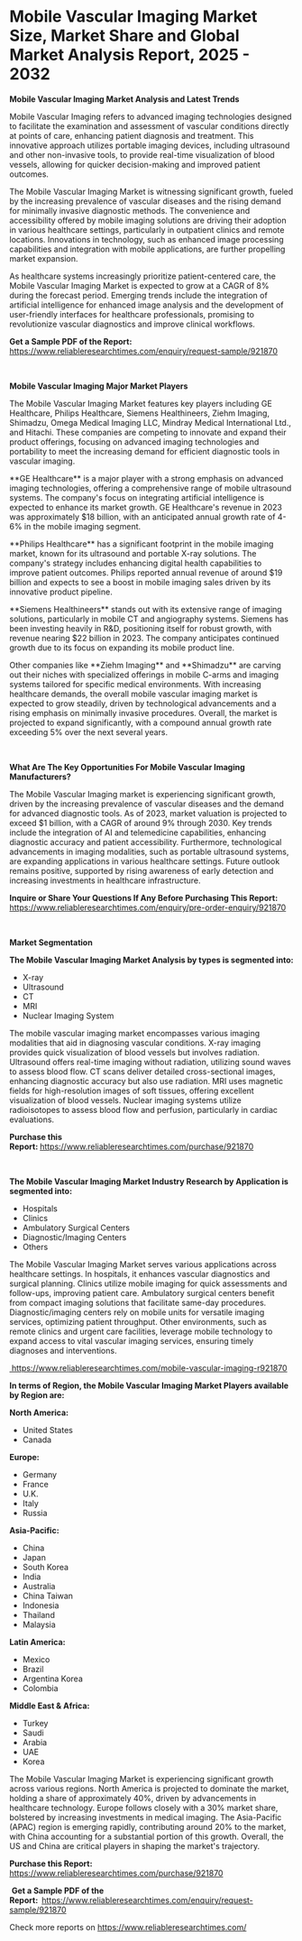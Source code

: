 <p><h1>Mobile Vascular Imaging Market Size, Market Share and Global Market Analysis Report, 2025 - 2032</h1></p><p><strong>Mobile Vascular Imaging Market Analysis and Latest Trends</strong></p>
<p><p>Mobile Vascular Imaging refers to advanced imaging technologies designed to facilitate the examination and assessment of vascular conditions directly at points of care, enhancing patient diagnosis and treatment. This innovative approach utilizes portable imaging devices, including ultrasound and other non-invasive tools, to provide real-time visualization of blood vessels, allowing for quicker decision-making and improved patient outcomes.</p><p>The Mobile Vascular Imaging Market is witnessing significant growth, fueled by the increasing prevalence of vascular diseases and the rising demand for minimally invasive diagnostic methods. The convenience and accessibility offered by mobile imaging solutions are driving their adoption in various healthcare settings, particularly in outpatient clinics and remote locations. Innovations in technology, such as enhanced image processing capabilities and integration with mobile applications, are further propelling market expansion.</p><p>As healthcare systems increasingly prioritize patient-centered care, the Mobile Vascular Imaging Market is expected to grow at a CAGR of 8% during the forecast period. Emerging trends include the integration of artificial intelligence for enhanced image analysis and the development of user-friendly interfaces for healthcare professionals, promising to revolutionize vascular diagnostics and improve clinical workflows.</p></p>
<p><strong>Get a Sample PDF of the Report:&nbsp;</strong> <a href="https://www.reliableresearchtimes.com/enquiry/request-sample/921870?utm_campaign=3209&utm_medium=2&utm_source=Github&utm_content=ia&utm_term=07032025&utm_id=mobile-vascular-imaging">https://www.reliableresearchtimes.com/enquiry/request-sample/921870</a></p>
<p>&nbsp;</p>
<p><strong>Mobile Vascular Imaging Major Market Players</strong></p>
<p><p>The Mobile Vascular Imaging Market features key players including GE Healthcare, Philips Healthcare, Siemens Healthineers, Ziehm Imaging, Shimadzu, Omega Medical Imaging LLC, Mindray Medical International Ltd., and Hitachi. These companies are competing to innovate and expand their product offerings, focusing on advanced imaging technologies and portability to meet the increasing demand for efficient diagnostic tools in vascular imaging.</p><p>**GE Healthcare** is a major player with a strong emphasis on advanced imaging technologies, offering a comprehensive range of mobile ultrasound systems. The company's focus on integrating artificial intelligence is expected to enhance its market growth. GE Healthcare's revenue in 2023 was approximately $18 billion, with an anticipated annual growth rate of 4-6% in the mobile imaging segment.</p><p>**Philips Healthcare** has a significant footprint in the mobile imaging market, known for its ultrasound and portable X-ray solutions. The company's strategy includes enhancing digital health capabilities to improve patient outcomes. Philips reported annual revenue of around $19 billion and expects to see a boost in mobile imaging sales driven by its innovative product pipeline.</p><p>**Siemens Healthineers** stands out with its extensive range of imaging solutions, particularly in mobile CT and angiography systems. Siemens has been investing heavily in R&D, positioning itself for robust growth, with revenue nearing $22 billion in 2023. The company anticipates continued growth due to its focus on expanding its mobile product line.</p><p>Other companies like **Ziehm Imaging** and **Shimadzu** are carving out their niches with specialized offerings in mobile C-arms and imaging systems tailored for specific medical environments. With increasing healthcare demands, the overall mobile vascular imaging market is expected to grow steadily, driven by technological advancements and a rising emphasis on minimally invasive procedures. Overall, the market is projected to expand significantly, with a compound annual growth rate exceeding 5% over the next several years.</p></p>
<p>&nbsp;</p>
<p><strong>What Are The Key Opportunities For Mobile Vascular Imaging Manufacturers?</strong></p>
<p><p>The Mobile Vascular Imaging market is experiencing significant growth, driven by the increasing prevalence of vascular diseases and the demand for advanced diagnostic tools. As of 2023, market valuation is projected to exceed $1 billion, with a CAGR of around 9% through 2030. Key trends include the integration of AI and telemedicine capabilities, enhancing diagnostic accuracy and patient accessibility. Furthermore, technological advancements in imaging modalities, such as portable ultrasound systems, are expanding applications in various healthcare settings. Future outlook remains positive, supported by rising awareness of early detection and increasing investments in healthcare infrastructure.</p></p>
<p><strong>Inquire or Share Your Questions If Any Before Purchasing This Report:</strong> <a href="https://www.reliableresearchtimes.com/enquiry/pre-order-enquiry/921870?utm_campaign=3209&utm_medium=2&utm_source=Github&utm_content=ia&utm_term=07032025&utm_id=mobile-vascular-imaging">https://www.reliableresearchtimes.com/enquiry/pre-order-enquiry/921870</a></p>
<p>&nbsp;</p>
<p><strong>Market Segmentation</strong></p>
<p><strong>The Mobile Vascular Imaging Market Analysis by types is segmented into:</strong></p>
<p><ul><li>X-ray</li><li>Ultrasound</li><li>CT</li><li>MRI</li><li>Nuclear Imaging System</li></ul></p>
<p><p>The mobile vascular imaging market encompasses various imaging modalities that aid in diagnosing vascular conditions. X-ray imaging provides quick visualization of blood vessels but involves radiation. Ultrasound offers real-time imaging without radiation, utilizing sound waves to assess blood flow. CT scans deliver detailed cross-sectional images, enhancing diagnostic accuracy but also use radiation. MRI uses magnetic fields for high-resolution images of soft tissues, offering excellent visualization of blood vessels. Nuclear imaging systems utilize radioisotopes to assess blood flow and perfusion, particularly in cardiac evaluations.</p></p>
<p><strong>Purchase this Report:&nbsp;</strong><a href="https://www.reliableresearchtimes.com/purchase/921870?utm_campaign=3209&utm_medium=2&utm_source=Github&utm_content=ia&utm_term=07032025&utm_id=mobile-vascular-imaging">https://www.reliableresearchtimes.com/purchase/921870</a></p>
<p>&nbsp;</p>
<p><strong>The Mobile Vascular Imaging Market Industry Research by Application is segmented into:</strong></p>
<p><ul><li>Hospitals</li><li>Clinics</li><li>Ambulatory Surgical Centers</li><li>Diagnostic/Imaging Centers</li><li>Others</li></ul></p>
<p><p>The Mobile Vascular Imaging Market serves various applications across healthcare settings. In hospitals, it enhances vascular diagnostics and surgical planning. Clinics utilize mobile imaging for quick assessments and follow-ups, improving patient care. Ambulatory surgical centers benefit from compact imaging solutions that facilitate same-day procedures. Diagnostic/imaging centers rely on mobile units for versatile imaging services, optimizing patient throughput. Other environments, such as remote clinics and urgent care facilities, leverage mobile technology to expand access to vital vascular imaging services, ensuring timely diagnoses and interventions.</p></p>
<p><a href="https://www.reliableresearchtimes.com/mobile-vascular-imaging-r921870?utm_campaign=3209&utm_medium=2&utm_source=Github&utm_content=ia&utm_term=07032025&utm_id=mobile-vascular-imaging">&nbsp;https://www.reliableresearchtimes.com/mobile-vascular-imaging-r921870</a></p>
<p><strong>In terms of Region, the Mobile Vascular Imaging Market Players available by Region are:</strong></p>
<p>
    <p> <strong> North America: </strong>
        <ul>
            <li>United States</li>
            <li>Canada</li>
        </ul>
        </p> 
    <p> <strong> Europe: </strong>
        <ul>
            <li>Germany</li>
            <li>France</li>
            <li>U.K.</li>
            <li>Italy</li>
            <li>Russia</li>
        </ul>
        </p> 
    <p> <strong> Asia-Pacific: </strong>
        <ul>
            <li>China</li>
            <li>Japan</li>
            <li>South Korea</li>
            <li>India</li>
            <li>Australia</li>
            <li>China Taiwan</li>
            <li>Indonesia</li>
            <li>Thailand</li>
            <li>Malaysia</li>
        </ul>
        </p> 
    <p> <strong> Latin America: </strong>
        <ul>
            <li>Mexico</li>
            <li>Brazil</li>
            <li>Argentina Korea</li>
            <li>Colombia</li>
        </ul>
        </p> 
    <p> <strong> Middle East & Africa: </strong>
        <ul>
            <li>Turkey</li>
            <li>Saudi</li>
            <li>Arabia</li>
            <li>UAE</li>
            <li>Korea</li>
        </ul>
    </p>
    </p>
<p><p>The Mobile Vascular Imaging Market is experiencing significant growth across various regions. North America is projected to dominate the market, holding a share of approximately 40%, driven by advancements in healthcare technology. Europe follows closely with a 30% market share, bolstered by increasing investments in medical imaging. The Asia-Pacific (APAC) region is emerging rapidly, contributing around 20% to the market, with China accounting for a substantial portion of this growth. Overall, the US and China are critical players in shaping the market's trajectory.</p></p>
<p><strong>Purchase this Report: </strong><a href="https://www.reliableresearchtimes.com/purchase/921870?utm_campaign=3209&utm_medium=2&utm_source=Github&utm_content=ia&utm_term=07032025&utm_id=mobile-vascular-imaging">https://www.reliableresearchtimes.com/purchase/921870</a></p>
<p>&nbsp;<strong>Get a Sample PDF of the Report:&nbsp;&nbsp;</strong><a href="https://www.reliableresearchtimes.com/enquiry/request-sample/921870?utm_campaign=3209&utm_medium=2&utm_source=Github&utm_content=ia&utm_term=07032025&utm_id=mobile-vascular-imaging">https://www.reliableresearchtimes.com/enquiry/request-sample/921870</a></p>
<p><strong></strong></p>
<p>Check more reports on <a href="https://www.reliableresearchtimes.com/?utm_campaign=3209&utm_medium=2&utm_source=Github&utm_content=ia&utm_term=07032025&utm_id=mobile-vascular-imaging">https://www.reliableresearchtimes.com/</a></p>